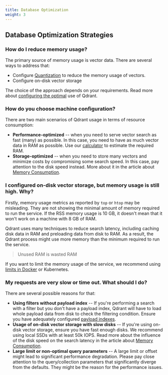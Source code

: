 ```yaml
---
title: Database Optimization
weight: 3
---
```


## Database Optimization Strategies

### How do I reduce memory usage?

The primary source of memory usage is vector data. There are several ways to address that:

- Configure [Quantization](../../guides/quantization/) to reduce the memory usage of vectors.
- Configure on-disk vector storage

The choice of the approach depends on your requirements.
Read more about [configuring the optimal](../../tutorials/optimize/) use of Qdrant.

### How do you choose machine configuration?

There are two main scenarios of Qdrant usage in terms of resource consumption:

- **Performance-optimized** -- when you need to serve vector search as fast (many) as possible. In this case, you need to have as much vector data in RAM as possible. Use our [calculator](https://cloud.qdrant.io/calculator) to estimate the required RAM.
- **Storage-optimized** -- when you need to store many vectors and minimize costs by compromising some search speed. In this case, pay attention to the disk speed instead. More about it in the article about [Memory Consumption](../../../articles/memory-consumption/).

### I configured on-disk vector storage, but memory usage is still high. Why?

Firstly, memory usage metrics as reported by `top` or `htop` may be misleading. They are not showing the minimal amount of memory required to run the service.
If the RSS memory usage is 10 GB, it doesn't mean that it won't work on a machine with 8 GB of RAM.

Qdrant uses many techniques to reduce search latency, including caching disk data in RAM and preloading data from disk to RAM.
As a result, the Qdrant process might use more memory than the minimum required to run the service.

> Unused RAM is wasted RAM

If you want to limit the memory usage of the service, we recommend using [limits in Docker](https://docs.docker.com/config/containers/resource_constraints/#memory) or Kubernetes.

### My requests are very slow or time out. What should I do?

There are several possible reasons for that:

- **Using filters without payload index** -- If you're performing a search with a filter but you don't have a payload index, Qdrant will have to load whole payload data from disk to check the filtering condition. Ensure you have adequately configured [payload indexes](../../concepts/indexing/#payload-index).
- **Usage of on-disk vector storage with slow disks** -- If you're using on-disk vector storage, ensure you have fast enough disks. We recommend using local SSDs with at least 50k IOPS. Read more about the influence of the disk speed on the search latency in the article about [Memory Consumption](../../../articles/memory-consumption/).
- **Large limit or non-optimal query parameters** -- A large limit or offset might lead to significant performance degradation. Please pay close attention to the query/collection parameters that significantly diverge from the defaults. They might be the reason for the performance issues.